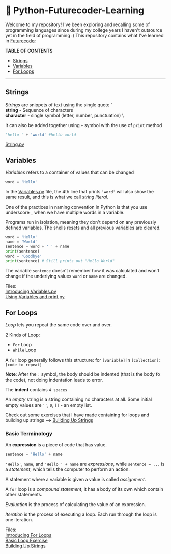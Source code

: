 # 🐍 Python-Futurecoder-Learning
Welcome to my repository! I've been exploring and recalling some of programming languages since during my college years I haven't outsource yet in the field of programming :) This repository contains what I've learned in [Futurecoder](https://www.Futurecoder.io)

**TABLE OF CONTENTS**
- [Strings](#strings)
- [Variables](#variables)
- [For Loops](#for-loops)

---
## Strings
*Strings* are snippets of text using the single quote ` \
**string** - Sequence of characters \
**character** - single symbol (letter, number, punctuation) \
 
It can also be added together using `+` symbol with the use of `print` method
```python
'hello ' + 'world' #hello world
```
[String.py](/Strings/Strings.py)

## Variables
*Variables* refers to a container of values that can be changed
```python
word = 'Hello'
```
In the [Variables.py](/Variables/Introducing%20Variables.py) file, the 4th line that prints `'word'` will also show the same result, and this is what we call *string literal*.

One of the practices in naming convention in Python is that you use underscore `_` when we have multiple words in a variable.

Programs run in isolation, meaning they don't depend on any previously defined variables. The shells resets and all previous variables are cleared.

```python
word = 'Hello'
name = 'World'
sentence = word + ' ' + name
print(sentence)
word = 'Goodbye'
print(sentence) # Still prints out "Hello World"
```
The variable `sentence` doesn't remember how it was calculated and won't change if the underlying values `word` or `name` are changed. 


Files: \
[Introducing Variables.py](/Variables/Introducing%20Variables.py) \
[Using Variables and print.py](/Variables/Using%20Variables%20and%20print.py/)

## For Loops
*Loop* lets you repeat the same code over and over.

2 Kinds of Loop:
- `For` Loop
- `While` Loop

A `for` loop generally follows this structure:
for `[variable]` in `[collection]`:\
`[code to repeat]`

**Note**: After the `:` symbol, the body should be indented (that is the body fo the code), not doing indentation leads to error.

The **indent** contains `4 spaces`

An *empty* string is a string containing no characters at all. Some initial empty values are `''`, `0`, `[]` - an empty list.

Check out some exercises that I have made containing for loops and building up strings --> [Building Up Strings](/For%20Loops/Building%20Up%20Strings.py)


### Basic Terminology
An **expression** is a piece of code that has value.
```python
sentence = 'Hello' + name
```

`'Hello'`, `name`, and `'Hello ' + name` are *expressions*, while `sentence = ...` is a *statement*, which tells the computer to perform an action.

A statement where a variable is given a value is called *assignment*.

A `for` loop is a *compound statement*, it has a body of its own which contain other statements.

*Evaluation* is the process of calculating the value of an expression.

*Iteration* is the process of executing a loop. Each run through the loop is one iteration.


Files:\
[Introducing For Loops](/For%20Loops/Introducing%20For%20Loops.py)\
[Basic Loop Exercise](/For%20Loops/Basic%20Loop%20Exercise.py)\
[Building Up Strings](/For%20Loops/Building%20Up%20Strings.py)
